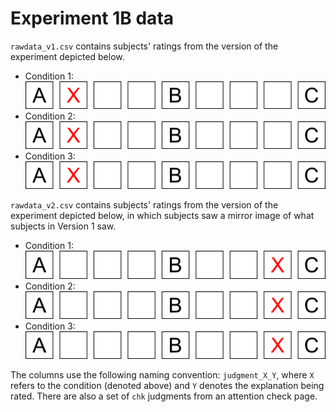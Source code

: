 Experiment 1B data
==================

`rawdata_v1.csv` contains subjects' ratings from the version of the experiment depicted below.

* Condition 1: ![X sat closest to A](../Materials/images/condition1_v1.png)
* Condition 2: ![X sat between A and B](../Materials/images/condition1_v1.png)
* Condition 3: ![X sat between A and B](../Materials/images/condition1_v1.png)

`rawdata_v2.csv` contains subjects' ratings from the version of the experiment depicted below, in which subjects saw a mirror image of what subjects in Version 1 saw.

* Condition 1: ![X sat closest to A](../Materials/images/condition1_v2.png)
* Condition 2: ![X sat between A and B](../Materials/images/condition1_v2.png)
* Condition 3: ![X sat between A and B](../Materials/images/condition1_v2.png)

The columns use the following naming convention: `judgment_X_Y`, where `X` refers to the condition (denoted above) and `Y` denotes the explanation being rated. There are also a set of `chk` judgments from an attention check page.
